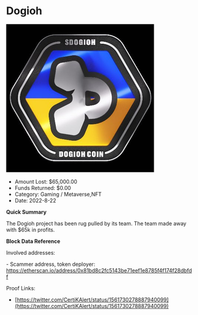 # Dogioh
![Dogioh](/rektimages/Dogioh.png)
- Amount Lost: $65,000.00
- Funds Returned: $0.00
- Category: Gaming / Metaverse,NFT
- Date: 2022-8-22

**Quick Summary**

The Dogioh project has been rug pulled by its team. The team made away with $65k in profits.

  


 **Block Data Reference**

Involved addresses:

\- Scammer address, token deployer: https://etherscan.io/address/0x81bd8c2fc5143be71eef1e8785f4f174f28dbfdf


Proof Links:
- [https://twitter.com/CertiKAlert/status/1561730278887940099](https://twitter.com/CertiKAlert/status/1561730278887940099)


